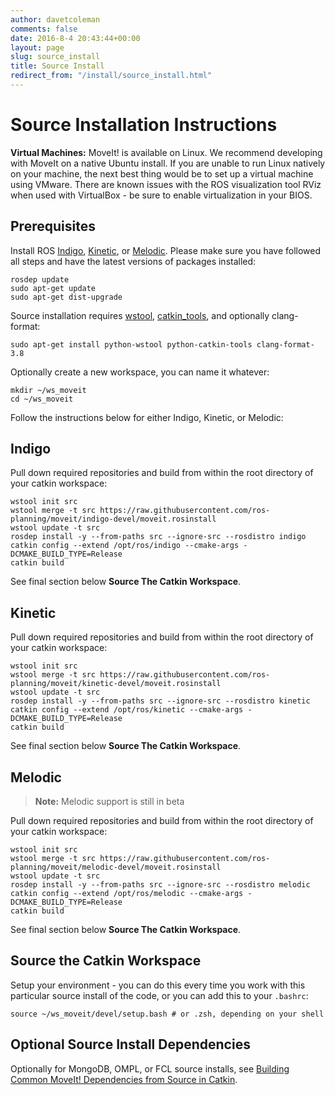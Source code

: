 ```yaml
---
author: davetcoleman
comments: false
date: 2016-8-4 20:43:44+00:00
layout: page
slug: source_install
title: Source Install
redirect_from: "/install/source_install.html"
---
```


# Source Installation Instructions

**Virtual Machines:** MoveIt! is available on Linux. We recommend developing with MoveIt on a native Ubuntu install. If you are unable to run Linux natively on your machine, the next best thing would be to set up a virtual machine using VMware. There are known issues with the ROS visualization tool RViz when used with VirtualBox - be sure to enable virtualization in your BIOS.

## Prerequisites

Install ROS [Indigo](http://www.ros.org/wiki/indigo/Installation/Ubuntu), [Kinetic](http://www.ros.org/wiki/kinetic/Installation/Ubuntu), or [Melodic](http://www.ros.org/wiki/melodic/Installation/Ubuntu). Please make sure you have followed all steps and have the latest versions of packages installed:

    rosdep update
    sudo apt-get update
    sudo apt-get dist-upgrade

Source installation requires [wstool](http://wiki.ros.org/wstool), [catkin_tools](https://catkin-tools.readthedocs.io/en/latest/), and optionally clang-format:

    sudo apt-get install python-wstool python-catkin-tools clang-format-3.8

Optionally create a new workspace, you can name it whatever:

    mkdir ~/ws_moveit
    cd ~/ws_moveit

Follow the instructions below for either Indigo, Kinetic, or Melodic:

## Indigo

Pull down required repositories and build from within the root directory of your catkin workspace:

    wstool init src
    wstool merge -t src https://raw.githubusercontent.com/ros-planning/moveit/indigo-devel/moveit.rosinstall
    wstool update -t src
    rosdep install -y --from-paths src --ignore-src --rosdistro indigo
    catkin config --extend /opt/ros/indigo --cmake-args -DCMAKE_BUILD_TYPE=Release
    catkin build

See final section below **Source The Catkin Workspace**.

## Kinetic

Pull down required repositories and build from within the root directory of your catkin workspace:

    wstool init src
    wstool merge -t src https://raw.githubusercontent.com/ros-planning/moveit/kinetic-devel/moveit.rosinstall
    wstool update -t src
    rosdep install -y --from-paths src --ignore-src --rosdistro kinetic
    catkin config --extend /opt/ros/kinetic --cmake-args -DCMAKE_BUILD_TYPE=Release
    catkin build

See final section below **Source The Catkin Workspace**.

## Melodic

> **Note:** Melodic support is still in beta

Pull down required repositories and build from within the root directory of your catkin workspace:

    wstool init src
    wstool merge -t src https://raw.githubusercontent.com/ros-planning/moveit/melodic-devel/moveit.rosinstall
    wstool update -t src
    rosdep install -y --from-paths src --ignore-src --rosdistro melodic
    catkin config --extend /opt/ros/melodic --cmake-args -DCMAKE_BUILD_TYPE=Release
    catkin build

See final section below **Source The Catkin Workspace**.

## Source the Catkin Workspace

Setup your environment - you can do this every time you work with this particular source install of the code, or you can add this to your ``.bashrc``:

    source ~/ws_moveit/devel/setup.bash # or .zsh, depending on your shell

## Optional Source Install Dependencies

Optionally for MongoDB, OMPL, or FCL source installs, see [Building Common MoveIt! Dependencies from Source in Catkin](/install/source/dependencies/).

